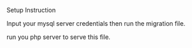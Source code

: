 Setup Instruction

Input your mysql server credentials then run the migration file.

run you php server to serve this file.
